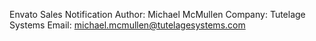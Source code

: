 Envato Sales Notification
Author: Michael McMullen
Company: Tutelage Systems
Email: michael.mcmullen@tutelagesystems.com